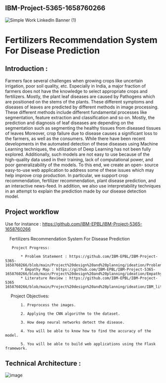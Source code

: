 ## IBM-Project-5365-1658760266


![Simple Work LinkedIn Banner (1)](https://user-images.githubusercontent.com/53464755/190916696-44bee9f9-c349-4b92-bc6d-20707d38156a.gif)



# Fertilizers Recommendation System For Disease Prediction

## Introduction :

Farmers face several challenges when growing crops like uncertain irrigation, poor soil quality,
etc. Especially in India, a major fraction of farmers does not have the knowledge to select
appropriate crops and fertilizers. Mostly, the plant leaf diseases are caused by Pathogens which
are positioned on the stems of the plants. These different symptoms and diseases of leaves are
predicted by different methods in image processing. These different methods include different
fundamental processes like segmentation, feature extraction and classification and so on.
Mostly, the prediction and diagnosis of leaf diseases are depending on the segmentation such
as segmenting the healthy tissues from diseased tissues of leaves Moreover, crop failure due to
disease causes a significant loss to the farmers, as well as the consumers. While there have
been recent developments in the automated detection of these diseases using Machine Learning
techniques, the utilization of Deep Learning has not been fully explored. Additionally, such
models are not easy to use because of the high-quality data used in their training, lack of
computational power, and poor generalizability of the models. To this end, we create an open-
source easy-to-use web application to address some of these issues which may help improve
crop production. In particular, we support crop recommendation, fertilizer recommendation,
plant disease prediction, and an interactive news-feed. In addition, we also use interpretability
techniques in an attempt to explain the prediction made by our disease detection model.


## Project workflow

Use for instance : https://github.com/IBM-EPBL/IBM-Project-5365-1658760266

<p>&emsp;Fertilizers Recommendation System For Disease Prediction</p>

       Project Progress:
    
           * Problem Statement : https://github.com/IBM-EPBL/IBM-Project-5365-1658760266/blob/main/Project%20design%20and%20planning/ideation/Problem%20Statement.pdf
           * Empathy Map : https://github.com/IBM-EPBL/IBM-Project-5365-1658760266/blob/main/Project%20design%20and%20planning/ideation/Empathy%20Map.pdf
           * Literature Review : https://github.com/IBM-EPBL/IBM-Project-5365 1658760266/blob/main/Project%20design%20and%20planning/ideation/IBM_literature%20_survey.pdf
    
    
<p>&emsp; Project Objectives:</p>
           
           1. Preprocess the images.
           
           2. Applying the CNN algorithm to the dataset.
           
           3. How deep neural networks detect the disease.
           
           4. You will be able to know how to find the accuracy of the model.
           
           5. You will be able to build web applications using the Flask framework.  
 ## Technical Architecture :
 ![image](https://user-images.githubusercontent.com/53464755/190894679-63c58f1b-3aba-4c38-a39f-73d8cdf691e5.png)
 
         
